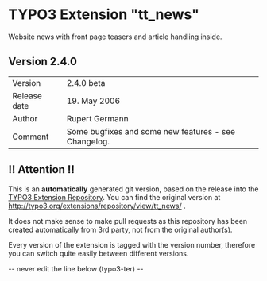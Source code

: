 # TYPO3 Extension "tt_news"
Website news with front page teasers and article handling inside.

## Version 2.4.0




<table>
	<tr><td>Version</td><td>2.4.0 beta</td></tr>
	<tr><td>Release date</td><td>19. May 2006</td></tr>
	<tr><td>Author</td><td>Rupert Germann</td></tr>
	<tr><td>Comment</td><td>Some bugfixes and some new features - see Changelog.</td></tr>
</table>

## !! Attention !!
This is an **automatically** generated git version, based on the release into the [TYPO3 Extension Repository](http://www.typo3.org/extensions/).
You can find the original version at http://typo3.org/extensions/repository/view/tt_news/ .

It does not make sense to make pull requests as this repository has been created automatically from 3rd party, not from the original author(s).

Every version of the extension is tagged with the version number, therefore you can switch quite easily between different versions.


-- never edit the line below (typo3-ter) --